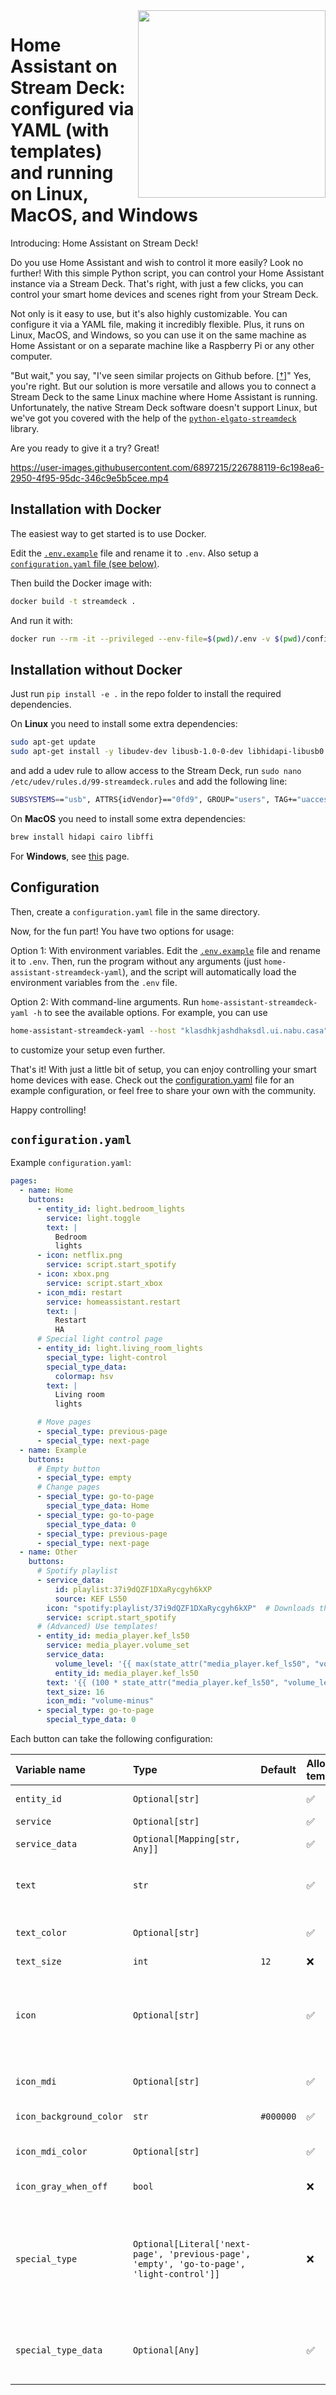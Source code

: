 <img src="https://user-images.githubusercontent.com/6897215/225175629-28f80bfb-3b0a-44ac-8b52-b719953958d7.png" align="right" style="width: 300px;" />

# Home Assistant on Stream Deck: configured via YAML (with templates) and running on Linux, MacOS, and Windows

Introducing: Home Assistant on Stream Deck!

Do you use Home Assistant and wish to control it more easily?
Look no further!
With this simple Python script, you can control your Home Assistant instance via a Stream Deck.
That's right, with just a few clicks, you can control your smart home devices and scenes right from your Stream Deck.

Not only is it easy to use, but it's also highly customizable.
You can configure it via a YAML file, making it incredibly flexible.
Plus, it runs on Linux, MacOS, and Windows, so you can use it on the same machine as Home Assistant or on a separate machine like a Raspberry Pi or any other computer.

"But wait," you say, "I've seen similar projects on Github before. [[†](https://github.com/cgiesche/streamdeck-homeassistant)]" Yes, you're right.
But our solution is more versatile and allows you to connect a Stream Deck to the same Linux machine where Home Assistant is running.
Unfortunately, the native Stream Deck software doesn't support Linux, but we've got you covered with the help of the [`python-elgato-streamdeck`](https://github.com/abcminiuser/python-elgato-streamdeck) library.

Are you ready to give it a try? Great!

https://user-images.githubusercontent.com/6897215/226788119-6c198ea6-2950-4f95-95dc-346c9e5b5cee.mp4

## Installation with Docker

The easiest way to get started is to use Docker.

Edit the [`.env.example`](.env.example) file and rename it to `.env`.
Also setup a [`configuration.yaml` file (see below)](#configuration).

Then build the Docker image with:

```bash
docker build -t streamdeck .
```

And run it with:

```bash
docker run --rm -it --privileged --env-file=$(pwd)/.env -v $(pwd)/configuration.yaml:/app/configuration.yaml streamdeck
```

## Installation without Docker

Just run `pip install -e .` in the repo folder to install the required dependencies.

On **Linux** you need to install some extra dependencies:

```bash
sudo apt-get update
sudo apt-get install -y libudev-dev libusb-1.0-0-dev libhidapi-libusb0 libffi-dev
```

and add a udev rule to allow access to the Stream Deck, run `sudo nano /etc/udev/rules.d/99-streamdeck.rules` and add the following line:

```bash
SUBSYSTEMS=="usb", ATTRS{idVendor}=="0fd9", GROUP="users", TAG+="uaccess"
```

On **MacOS** you need to install some extra dependencies:

```bash
brew install hidapi cairo libffi
```

For **Windows**, see [this](https://python-elgato-streamdeck.readthedocs.io/en/stable/pages/backend_libusb_hidapi.html#windows) page.

## Configuration

Then, create a `configuration.yaml` file in the same directory.

Now, for the fun part! You have two options for usage:

Option 1: With environment variables.
Edit the [`.env.example`](.env.example) file and rename it to `.env`.
Then, run the program without any arguments (just `home-assistant-streamdeck-yaml`), and the script will automatically load the environment variables from the `.env` file.

Option 2: With command-line arguments.
Run `home-assistant-streamdeck-yaml -h` to see the available options.
For example, you can use

```bash
home-assistant-streamdeck-yaml --host "klasdhkjashdhaksdl.ui.nabu.casa" --token "SOME_TOKEN_FROM_YOUR_PROFILE" --config "my_configuration.yml" --protocol "wss"
```

to customize your setup even further.

That's it! With just a little bit of setup, you can enjoy controlling your smart home devices with ease.
Check out the [configuration.yaml](configuration.yaml) file for an example configuration, or feel free to share your own with the community.

Happy controlling!

## `configuration.yaml`

Example `configuration.yaml`:
```yaml
pages:
  - name: Home
    buttons:
      - entity_id: light.bedroom_lights
        service: light.toggle
        text: |
          Bedroom
          lights
      - icon: netflix.png
        service: script.start_spotify
      - icon: xbox.png
        service: script.start_xbox
      - icon_mdi: restart
        service: homeassistant.restart
        text: |
          Restart
          HA
      # Special light control page
      - entity_id: light.living_room_lights
        special_type: light-control
        special_type_data:
          colormap: hsv
        text: |
          Living room
          lights

      # Move pages
      - special_type: previous-page
      - special_type: next-page
  - name: Example
    buttons:
      # Empty button
      - special_type: empty
      # Change pages
      - special_type: go-to-page
        special_type_data: Home
      - special_type: go-to-page
        special_type_data: 0
      - special_type: previous-page
      - special_type: next-page
  - name: Other
    buttons:
      # Spotify playlist
      - service_data:
          id: playlist:37i9dQZF1DXaRycgyh6kXP
          source: KEF LS50
        icon: "spotify:playlist/37i9dQZF1DXaRycgyh6kXP"  # Downloads the cover art
        service: script.start_spotify
      # (Advanced) Use templates!
      - entity_id: media_player.kef_ls50
        service: media_player.volume_set
        service_data:
          volume_level: '{{ max(state_attr("media_player.kef_ls50", "volume_level") - 0.05, 0) }}'
          entity_id: media_player.kef_ls50
        text: '{{ (100 * state_attr("media_player.kef_ls50", "volume_level")) | int }}%'
        text_size: 16
        icon_mdi: "volume-minus"
      - special_type: go-to-page
        special_type_data: 0
```

Each button can take the following configuration:

<!-- START_CODE -->
<!-- from home_assistant_streamdeck_yaml import Button -->
<!-- print(Button.to_markdown_table()) -->
<!-- END_CODE -->
<!-- START_OUTPUT -->
<!-- THIS CONTENT IS AUTOMATICALLY GENERATED -->
| Variable name           | Type                                                                                      | Default   | Allow template   | Description                                                                                                                                                                                                                                                                                                                                                                                                                                                                                                                                                                                        |
|:------------------------|:------------------------------------------------------------------------------------------|:----------|:-----------------|:---------------------------------------------------------------------------------------------------------------------------------------------------------------------------------------------------------------------------------------------------------------------------------------------------------------------------------------------------------------------------------------------------------------------------------------------------------------------------------------------------------------------------------------------------------------------------------------------------|
| `entity_id`             | `Optional[str]`                                                                           |           | ✅               | The `entity_id` that this button controls. This entitity will be passed to the `service` when the button is pressed.                                                                                                                                                                                                                                                                                                                                                                                                                                                                               |
| `service`               | `Optional[str]`                                                                           |           | ✅               | The `service` that will be called when the button is pressed.                                                                                                                                                                                                                                                                                                                                                                                                                                                                                                                                      |
| `service_data`          | `Optional[Mapping[str, Any]]`                                                             |           | ✅               | The `service_data` that will be passed to the `service` when the button is pressed. If empty, the `entity_id` will be passed.                                                                                                                                                                                                                                                                                                                                                                                                                                                                      |
| `text`                  | `str`                                                                                     |           | ✅               | The text to display on the button. If empty, no text is displayed. You might want to add `\n` characters to spread the text over several lines, or use the `\|` character in YAML to create a multi-line string.                                                                                                                                                                                                                                                                                                                                                                                   |
| `text_color`            | `Optional[str]`                                                                           |           | ✅               | Color of the text. If empty, the color is `white`, unless an `entity_id` is specified, in which case the color is `amber` when the state is `on`, and `white` when it is `off`.                                                                                                                                                                                                                                                                                                                                                                                                                    |
| `text_size`             | `int`                                                                                     | `12`      | ❌               | Integer size of the text.                                                                                                                                                                                                                                                                                                                                                                                                                                                                                                                                                                          |
| `icon`                  | `Optional[str]`                                                                           |           | ✅               | The icon filename to display on the button. If empty, a icon with `icon_background_color` and `text` is displayed. The icon can be a URL to an image, like `'url:https://www.nijho.lt/authors/admin/avatar.jpg'`, or a `spotify:` icon, like `'spotify:album/6gnYcXVaffdG0vwVM34cr8'`. If the icon is a `spotify:` icon, the icon will be downloaded and cached.                                                                                                                                                                                                                                   |
| `icon_mdi`              | `Optional[str]`                                                                           |           | ✅               | The Material Design Icon to display on the button. If empty, no icon is displayed. See https://mdi.bessarabov.com/ for a list of icons. The SVG icon will be downloaded and cached.                                                                                                                                                                                                                                                                                                                                                                                                                |
| `icon_background_color` | `str`                                                                                     | `#000000` | ✅               | A color (in hex format, e.g., '#FF0000') for the background of the icon (if no `icon` is specified).                                                                                                                                                                                                                                                                                                                                                                                                                                                                                               |
| `icon_mdi_color`        | `Optional[str]`                                                                           |           | ✅               | The color of the Material Design Icon (in hex format, e.g., '#FF0000'). If empty, the color is derived from `text_color` but is less saturated (gray is mixed in).                                                                                                                                                                                                                                                                                                                                                                                                                                 |
| `icon_gray_when_off`    | `bool`                                                                                    |           | ❌               | When specifying `icon` and `entity_id`, if the state is `off`, the icon will be converted to grayscale.                                                                                                                                                                                                                                                                                                                                                                                                                                                                                            |
| `special_type`          | `Optional[Literal['next-page', 'previous-page', 'empty', 'go-to-page', 'light-control']]` |           | ❌               | Special type of button. If no specified, the button is a normal button. If `next-page`, the button will go to the next page. If `previous-page`, the button will go to the previous page. If `empty`, the button will be empty. If `go-to-page`, the button will go to the page specified by `special_type_data` (either an `int` or `str` (name of the page)). If `light-control`, the button will control a light, and the `special_type_data` should optionally be a dictionary with the 'colormap' key and a value a colormap (https://matplotlib.org/stable/tutorials/colors/colormaps.html). |
| `special_type_data`     | `Optional[Any]`                                                                           |           | ✅               | Data for the special type of button. If `go-to-page`, the data should be an `int` or `str` (name of the page). If `light-control`, the data should optionally be a dictionary with the 'colormap' key and a value a colormap (https://matplotlib.org/stable/tutorials/colors/colormaps.html).                                                                                                                                                                                                                                                                                                      |

<!-- END_OUTPUT -->
